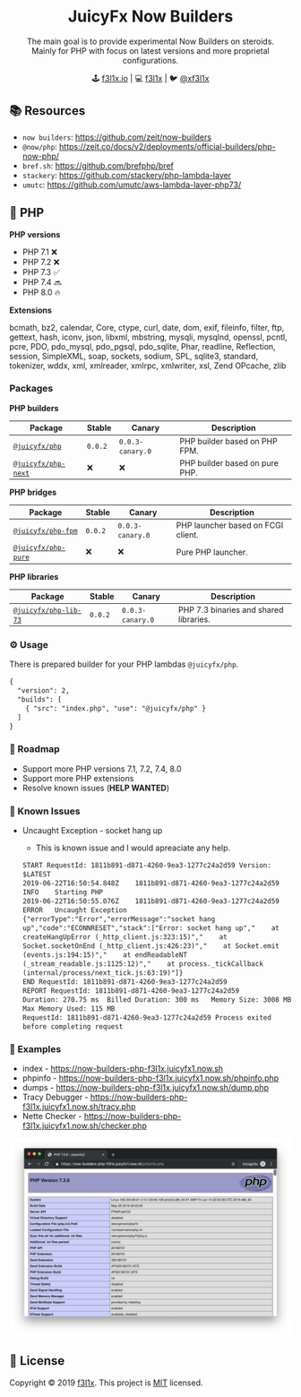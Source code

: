 <h1 align=center>JuicyFx Now Builders</h1>

<p align=center>
The main goal is to provide experimental Now Builders on steroids. <br/>
Mainly for PHP with focus on latest versions and more proprietal configurations.
</p>

<p align=center>
🕹 <a href="https://f3l1x.io">f3l1x.io</a> | 💻 <a href="https://github.com/f3l1x">f3l1x</a> | 🐦 <a href="https://twitter.com/xf3l1x">@xf3l1x</a>
</p>

## 📚 Resources

- `now builders`: https://github.com/zeit/now-builders
- `@now/php`: https://zeit.co/docs/v2/deployments/official-builders/php-now-php/
- `bref.sh`: https://github.com/brefphp/bref
- `stackery`: https://github.com/stackery/php-lambda-layer
- `umutc`: https://github.com/umutc/aws-lambda-layer-php73/

## 🐘 PHP

**PHP versions**

- PHP 7.1 ❌
- PHP 7.2 ❌
- PHP 7.3 ✅
- PHP 7.4 🔜
- PHP 8.0 🔥

**Extensions**

bcmath, bz2, calendar, Core, ctype, curl, date, dom, exif, fileinfo, filter, ftp, gettext, hash, iconv, json, libxml, mbstring, mysqli, mysqlnd, openssl, pcntl, pcre, PDO, pdo_mysql, pdo_pgsql, pdo_sqlite, Phar, readline, Reflection, session, SimpleXML, soap, sockets, sodium, SPL, sqlite3, standard, tokenizer, wddx, xml, xmlreader, xmlrpc, xmlwriter, xsl, Zend OPcache, zlib

### Packages

**PHP builders**

| Package | Stable | Canary | Description |
|---------|--------|--------|-------------|
| [`@juicyfx/php`](src/php)| `0.0.2` | `0.0.3-canary.0` | PHP builder based on PHP FPM. |
| [`@juicyfx/php-next`](src/php-next) | ❌ | ❌ | PHP builder based on pure PHP. |

**PHP bridges**

| Package | Stable | Canary | Description |
|---------|--------|--------|-------------|
| [`@juicyfx/php-fpm`](src/php-fpm) | `0.0.2` | `0.0.3-canary.0` | PHP launcher based on FCGI client. |
| [`@juicyfx/php-pure`](src/php-pure) | ❌ | ❌ | Pure PHP launcher. |

**PHP libraries**

| Package | Stable | Canary | Description |
|---------|--------|--------|-------------|
| [`@juicyfx/php-lib-73`](src/php-lib-73) | `0.0.2` | `0.0.3-canary.0` | PHP 7.3 binaries and shared libraries. |


### ⚙️ Usage

There is prepared builder for your PHP lambdas `@juicyfx/php`.

```
{
  "version": 2,
  "builds": [
    { "src": "index.php", "use": "@juicyfx/php" }
  ]
}
```

### 🚀 Roadmap

- Support more PHP versions 7.1, 7.2, 7.4, 8.0
- Support more PHP extensions
- Resolve known issues (**HELP WANTED**)

### 🤔 Known Issues

- Uncaught Exception - socket hang up
    - This is known issue and I would apreaciate any help. 

    ```
    START RequestId: 1811b891-d871-4260-9ea3-1277c24a2d59 Version: $LATEST
    2019-06-22T16:50:54.848Z	1811b891-d871-4260-9ea3-1277c24a2d59	INFO	Starting PHP
    2019-06-22T16:50:55.076Z	1811b891-d871-4260-9ea3-1277c24a2d59	ERROR	Uncaught Exception	{"errorType":"Error","errorMessage":"socket hang up","code":"ECONNRESET","stack":["Error: socket hang up","    at createHangUpError (_http_client.js:323:15)","    at Socket.socketOnEnd (_http_client.js:426:23)","    at Socket.emit (events.js:194:15)","    at endReadableNT (_stream_readable.js:1125:12)","    at process._tickCallback (internal/process/next_tick.js:63:19)"]}
    END RequestId: 1811b891-d871-4260-9ea3-1277c24a2d59
    REPORT RequestId: 1811b891-d871-4260-9ea3-1277c24a2d59	
    Duration: 270.75 ms  Billed Duration: 300 ms   Memory Size: 3008 MB  Max Memory Used: 115 MB	
    RequestId: 1811b891-d871-4260-9ea3-1277c24a2d59 Process exited before completing request
    ```

### 👀 Examples

- index - https://now-builders-php-f3l1x.juicyfx1.now.sh
- phpinfo - https://now-builders-php-f3l1x.juicyfx1.now.sh/phpinfo.php
- dumps - https://now-builders-php-f3l1x.juicyfx1.now.sh/dump.php
- Tracy Debugger - https://now-builders-php-f3l1x.juicyfx1.now.sh/tracy.php
- Nette Checker - https://now-builders-php-f3l1x.juicyfx1.now.sh/checker.php

![](docs/phpinfo.png)


## 📝 License

Copyright © 2019 [f3l1x](https://github.com/f3l1x).
This project is [MIT](LICENSE) licensed.